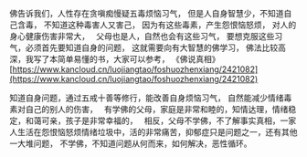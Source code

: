 佛告诉我们，人性存在贪嗔痴慢疑五毒烦恼习气，
但是人自身智慧少，不知道自己含毒，
不知道这种毒害人又害己，
因为有这些毒素，产生怨恨恼怒烦，
对人的身心健康伤害非常大，
&nbsp;
父母也是人，自然也会有这些习气，
要想克服这些习气，必须首先要知道自身的问题，
这就需要向有大智慧的佛学习，
佛法比较高深，我写了本简单易懂的书，大家可以参考，
《佛说真相》
[https://www.kancloud.cn/luojiangtao/foshuozhenxiang/2421082](https://www.kancloud.cn/luojiangtao/foshuozhenxiang/2421082)

知道自身问题，通过五戒十善等修行，能改善自身烦恼习气，
自然能减少情绪毒素对自己的别人的伤害，
&nbsp;
有学佛的父母，家庭是非常和睦的，知情达理，情绪稳定，和蔼可亲，孩子是非常幸福的，
&nbsp;
相反，父母不学佛，不了解事实真相，一家人生活在怨恨恼怒烦情绪垃圾中，活的非常痛苦，抑郁症只是问题之一，还有其他一大堆问题，
不学佛，不知道问题从何而来，如何解决，恶性循环。